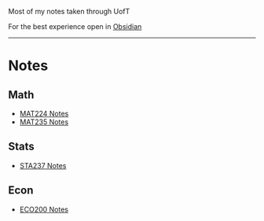 
Most of my notes taken through UofT

For the best experience open in [Obsidian](https://obsidian.md/)

---
# Notes
## Math
- [MAT224 Notes](Math/MAT224%20Notes/MAT224%20Notes.md)
- [MAT235 Notes](Math/MAT235%20Notes/MAT235%20Notes.md)

## Stats
- [STA237 Notes](Stats/STA237%20Notes/STA237%20Notes.md)

## Econ
- [ECO200 Notes](Econ/ECO200%20Notes/ECO200%20Notes.md)
